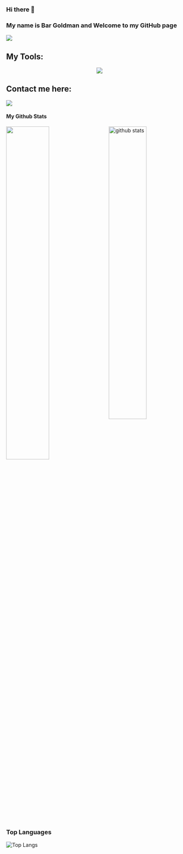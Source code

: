 ### Hi there 👋

### My name is Bar Goldman and Welcome to my GitHub page
![](https://komarev.com/ghpvc/?username=BarGoldman&color=red)


## My Tools:
<p align="center">
  <a href="https://skillicons.dev">
    <img src="https://skillicons.dev/icons?i=git,java,docker,c,python,firebase" />
  </a>
</p>

## Contact me here:
<a href="mailto:bar877052@gmail.com"><img src="https://img.shields.io/badge/gmail-%23DD0031.svg?&style=for-the-badge&logo=gmail&logoColor=white"/></a>

#### My Github Stats
<img src="https://github-readme-stats.vercel.app/api?username=BarGoldman&show_icons=true&theme=gotham" alt="github stats" width="45%" align="right"/>

<img src="https://github-readme-streak-stats.herokuapp.com/?user=BarGoldman&theme=dark" width="48%" >


### Top Languages
 ![Top Langs](https://github-readme-stats.vercel.app/api/top-langs/?username=BarGoldman&layout=compact)





<!--
**BarGoldman/BarGoldman** is a ✨ _special_ ✨ repository because its `README.md` (this file) appears on your GitHub profile.

Here are some ideas to get you started:

- 🔭 I’m currently working on ...
- 🌱 I’m currently learning ...
- 👯 I’m looking to collaborate on ...
- 🤔 I’m looking for help with ...
- 💬 Ask me about ...
- 📫 How to reach me: ...
- 😄 Pronouns: ...
- ⚡ Fun fact: ...
-->

